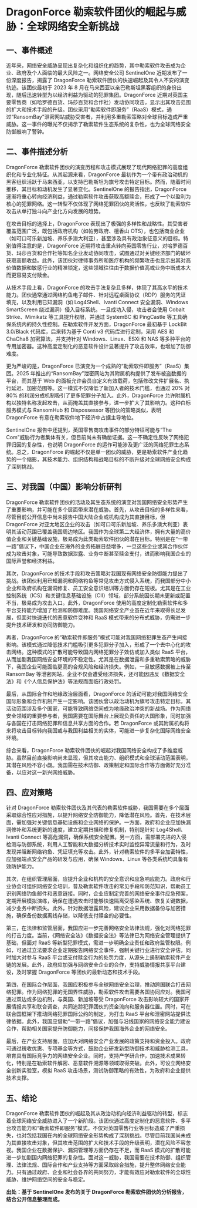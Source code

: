 # DragonForce 勒索软件团伙的崛起与威胁：全球网络安全新挑战

## 一、事件概述

近年来，网络安全威胁呈现出复杂化和组织化的趋势，其中勒索软件攻击成为企业、政府及个人面临的最大风险之一。网络安全公司 SentinelOne 近期发布了一份深度报告，揭露了 DragonForce 勒索软件团伙的快速崛起及其令人不安的演变轨迹。该团伙最初于 2023 年 8 月在马来西亚以亲巴勒斯坦黑客组织的身份出现，随后迅速转型为以经济利益为驱动的犯罪集团。DragonForce 近期对英国主要零售商（如哈罗德百货、玛莎百货和合作社）发动协同攻击，显示出其攻击范围的扩大和技术手段的升级。团伙采用“勒索软件即服务”（RaaS）模式，通过“RansomBay”泄密网站威胁受害者，并利用多重勒索策略对全球目标造成严重威胁。这一事件的曝光不仅揭示了勒索软件生态系统的复杂性，也为全球网络安全防御敲响了警钟。

## 二、事件描述分析

DragonForce 勒索软件团伙的演变历程和攻击模式展现了现代网络犯罪的高度组织化和专业化特征。从其起源来看，DragonForce 最初作为一个带有政治动机的黑客组织活跃于马来西亚，以支持巴勒斯坦为旗号攻击特定目标。然而，随着时间推移，其目标和动机发生了显著变化。SentinelOne 的报告指出，DragonForce 逐渐将重心转向经济利益，通过勒索软件攻击获取高额赎金，形成了一个以盈利为核心的犯罪网络。这一转型不仅体现了网络犯罪团伙的灵活性，也反映了勒索软件攻击从单打独斗向产业化方向发展的趋势。

在攻击目标的选择上，DragonForce 表现出了极强的多样性和战略性。其受害者覆盖范围广泛，既包括政府机构（如帕劳政府、檀香山 OTS），也包括商业企业（如可口可乐新加坡、养乐多澳大利亚），甚至涉及具有政治象征意义的目标。特别值得注意的是，DragonForce 近期将攻击重点转向英国零售行业，对哈罗德百货、玛莎百货和合作社等知名企业发动协同攻击，试图通过对关键经济部门的破坏获取高额收益。此外，该团伙对律师事务所和医疗机构的频繁攻击也显示出其对高价值数据和敏感行业的精准锁定，这些领域往往由于数据价值高或业务中断成本大而更容易支付赎金。

从技术手段上看，DragonForce 的攻击手法复杂且多样，体现了其高水平的技术能力。团伙通常通过网络钓鱼电子邮件、针对远程桌面协议（RDP）服务的凭证填充，以及利用已知漏洞（如 Log4Shell、Ivanti Connect 安全漏洞、Windows SmartScreen 绕过漏洞）侵入目标系统。一旦成功入侵，攻击者会使用 Cobalt Strike、Mimikatz 等工具提升权限，并通过 SystemBC 和 PingCastle 等工具确保系统内的持久性控制。在勒索软件开发方面，DragonForce 最初基于 LockBit 3.0/Black 代码库，后来转为基于 Conti v3 代码库进行定制，采用 AES 和 ChaCha8 加密算法，并支持针对 Windows、Linux、ESXi 和 NAS 等多种平台的专用加密器。这种高度定制化的恶意软件设计显著提升了攻击效率，也增加了防御难度。

更为严峻的是，DragonForce 已演变为一个成熟的“勒索软件即服务”（RaaS）集团。2025 年推出的“RansomBay”泄密网站为其附属机构提供了发布被盗数据的平台，而其基于 Web 的面板允许会员自定义有效载荷，包括修改文件扩展名、执行延迟、加密范围等。这一模式不仅降低了新加入者的技术门槛，也通过 20% 对 80% 的利润分成机制吸引了更多犯罪分子加入。此外，DragonForce 允许附属机构以独特名称发起攻击，从而掩盖其直接参与，进一步扩大了其影响力。这种白标服务模式与 RansomHub 和 Dispossessor 等团伙的策略类似，表明 DragonForce 有意在勒索软件地下经济中占据主导地位。

SentinelOne 报告中还提到，英国零售商攻击事件的部分特征可能与“The Com”威胁行为者集体有关，但目前尚未有确凿证据。这一不确定性反映了网络犯罪归因的复杂性，也说明 DragonForce 的运作可能涉及更广泛的网络犯罪生态系统。总之，DragonForce 的崛起不仅是单一团伙的威胁，更是勒索软件产业化趋势的一个缩影，其技术能力、组织结构和战略目标的不断升级对全球网络安全构成了深刻挑战。

## 三、对我国（中国）影响分析研判

DragonForce 勒索软件团伙的活动及其生态系统的演变对我国网络安全形势产生了重要影响，并可能在多个层面带来潜在威胁。首先，从攻击目标的多样性来看，尽管目前公开信息中尚未报告中国大陆企业或机构成为其直接目标，但 DragonForce 对亚太地区企业的攻击（如可口可乐新加坡、养乐多澳大利亚）表明其活动范围已覆盖我国周边地区。我国作为全球第二大经济体，拥有大量的高价值企业和关键基础设施，极易成为此类勒索软件团伙的潜在目标。特别是在“一带一路”倡议下，中国企业在海外的业务拓展日益增多，一旦这些企业或其合作伙伴成为攻击对象，可能导致数据泄露、业务中断甚至赎金支付，进而影响我国企业的国际声誉和经济利益。

其次，DragonForce 的技术手段和攻击策略对我国现有网络安全防御能力提出了挑战。该团伙利用已知漏洞和网络钓鱼等常见攻击方式侵入系统，而我国部分中小企业和政府机构在漏洞修复、员工安全意识培训等方面仍存在短板。尤其是在工业控制系统（ICS）和关键信息基础设施（CII）领域，部分系统因长期未更新或配置不当，极易成为攻击入口。此外，DragonForce 使用的高度定制化勒索软件和多平台支持能力增加了检测和防御难度。我国网络安全产业虽在近年来取得长足发展，但面对快速迭代的恶意软件变种和 RaaS 模式带来的分布式威胁，仍需进一步提升技术研发和协同防御能力。

再者，DragonForce 的“勒索软件即服务”模式可能对我国网络犯罪生态产生间接影响。该模式通过降低技术门槛吸引更多犯罪分子加入，形成了一个去中心化的攻击网络。这种模式的扩散可能导致国内网络犯罪分子效仿或加入类似 RaaS 平台，从而加剧我国网络安全环境的不稳定性。尤其是在数据泄露和多重勒索策略的威胁下，我国企业可能面临更高的合规风险和经济损失。例如，一旦敏感数据被上传至 RansomBay 等泄密网站，企业不仅会遭受经济损失，还可能因违反《数据安全法》和《个人信息保护法》等法规而面临行政处罚。

最后，从国际合作和地缘政治层面看，DragonForce 的活动可能对我国网络安全国际形象和合作机制产生一定影响。该团伙曾以政治动机为旗号攻击特定目标，其活动范围涉及多个国家，可能导致网络空间成为地缘政治冲突的新战场。作为网络安全领域的重要参与者，我国需要在国际舞台上展现负责任的大国形象，同时加强与各国在打击网络犯罪和信息共享方面的合作。若 DragonForce 或其附属机构将来将攻击目标转向我国或与我国利益相关的实体，可能进一步复杂化国际网络安全环境。

综合来看，DragonForce 勒索软件团伙的崛起对我国网络安全构成了多维度威胁。虽然目前直接影响尚未显现，但其攻击能力、组织模式和全球活动范围表明，其潜在风险不容小觑。我国需在技术防御、政策制定和国际合作等方面做好充分准备，以应对这一新兴网络威胁。

## 四、应对策略

针对 DragonForce 勒索软件团伙及其代表的勒索软件威胁，我国需要在多个层面采取综合性应对措施，以提升网络安全防御能力，降低潜在风险。首先，在技术层面，需加强对关键信息基础设施和企业网络的保护。一方面，政府和企业应加快漏洞修补和系统更新的速度，建立定期扫描和修复机制，特别是针对 Log4Shell、Ivanti Connect 等高危漏洞，确保系统安全配置。另一方面，需部署先进的入侵检测与防御系统，利用人工智能和大数据分析技术实时监控异常流量和行为，及时发现并阻断网络钓鱼、凭证填充等攻击。此外，针对勒索软件的多平台加密特性，应加强端点安全产品的研发与应用，确保 Windows、Linux 等各类系统均具备有效防护能力。

其次，在组织管理层面，应提升企业和机构的安全意识和应急响应能力。政府和行业协会可组织网络安全培训，普及勒索软件攻击的常见手段和防范知识，帮助员工识别网络钓鱼邮件和恶意链接。同时，企业应制定完善的网络安全事件应急预案，定期开展模拟演练，确保在遭遇攻击时能够快速隔离受感染系统、恢复关键数据，减少业务中断损失。此外，针对数据泄露风险，建议企业采用数据备份与加密措施，确保备份数据离线存储，以降低支付赎金的必要性。

第三，在法律和监管层面，我国应进一步完善网络安全法律法规，强化对网络犯罪的打击力度。当前，《网络安全法》《数据安全法》等法律已为网络安全管理提供了基础，但面对 RaaS 等新型犯罪模式，需进一步明确企业责任和政府监管权限。例如，可通过立法要求企业定期报告网络安全事件，强制关键行业进行安全评估，同时加大对参与 RaaS 平台或支付赎金行为的处罚力度，从源头上遏制勒索软件产业链的发展。此外，政府应加强与网络安全企业的合作，支持威胁情报共享平台建设，及时掌握 DragonForce 等团伙的最新动态和技术手段。

第四，在国际合作层面，我国应积极参与全球网络安全治理，推动跨国联合打击网络犯罪。作为网络犯罪的无国界性威胁，勒索软件攻击需要各国协同应对。我国可通过双边或多边机制，与英国、新加坡等受 DragonForce 攻击影响较大的国家开展情报共享和联合调查，共同追踪犯罪团伙的资金流向和服务器位置。同时，可在联合国框架下推动网络犯罪国际公约的制定，为打击 RaaS 平台和泄密网站提供法律依据。此外，我国应借助“一带一路”倡议，加强与沿线国家的网络安全能力建设合作，帮助相关国家提升防御能力，间接保护我国海外企业的网络安全。

最后，在产业支持层面，应加大对网络安全产业发展的政策支持和资金投入。政府可通过税收优惠、专项基金等方式，鼓励企业研发新型防御技术和威胁检测工具，培育具有国际竞争力的网络安全企业。同时，支持产学研合作，加速技术成果转化，特别是在勒索软件解密、恶意软件溯源等领域取得突破。此外，可设立网络安全创新实验室，模拟 RaaS 攻击场景，测试防御策略的有效性，为政府和企业提供技术支撑。

## 五、结论

DragonForce 勒索软件团伙的崛起及其从政治动机向经济利益驱动的转型，标志着全球网络安全威胁进入了一个新阶段。该团伙通过高度定制化的恶意软件、多平台攻击能力和“勒索软件即服务”模式，不仅对英国零售行业等目标造成了严重损失，也对包括我国在内的全球网络安全形势构成了深刻挑战。尽管目前我国尚未成为其直接攻击对象，但其攻击范围的扩大和技术手段的升级表明，潜在风险不容忽视。我国企业在数据保护、漏洞管理等方面仍存在不足，而 RaaS 模式的扩散可能进一步加剧国内网络犯罪的复杂性。面对这一威胁，我国需要在技术防御、组织管理、法律法规、国际合作和产业支持等方面采取综合措施，提升整体网络安全能力。只有通过政府、企业和社会各界的共同努力，才能有效应对勒索软件的全球性威胁，维护网络空间的安全与稳定。

**出处：基于 SentinelOne 发布的关于 DragonForce 勒索软件团伙的分析报告，结合公开信息整理而成。**